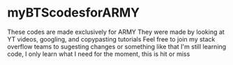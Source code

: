 # myBTScodesforARMY
These codes are made exclusively for ARMY
They were made by looking at YT videos, googling, and copypasting tutorials
Feel free to join my stack overflow teams to sugesting changes or something like that
I'm still learning code, I only learn what I need for the moment, this is hit or miss
